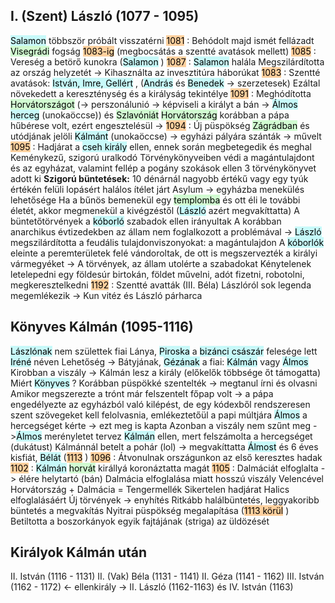 ## I. (Szent) László (1077 - 1095)
<mark style="background: #ABF7F7A6;">Salamon</mark> többször próbált visszatérni
<mark style="background: #FFB86CA6;">1081</mark> : Behódolt majd ismét fellázadt
<mark style="background: #BBFABBA6;">Visegrádi</mark> fogság <mark style="background: #FFB86CA6;">1083-ig</mark> (megbocsátás a szentté avatások mellett) 
<mark style="background: #FFB86CA6;">1085</mark> : Vereség a betörő kunokra (<mark style="background: #ABF7F7A6;">Salamon</mark> )
<mark style="background: #FFB86CA6;">1087</mark> : <mark style="background: #ABF7F7A6;">Salamon</mark> halála
Megszilárdította az ország helyzetét -> Kihasználta az invesztitúra háborúkat
<mark style="background: #FFB86CA6;">1083</mark> : Szentté avatások: <mark style="background: #ABF7F7A6;">István, Imre, Gellért</mark> , (<mark style="background: #ABF7F7A6;">András</mark> és <mark style="background: #ABF7F7A6;">Benedek</mark> -> szerzetesek)
Ezáltal növekedett a kereszténység és a királyság tekintélye
<mark style="background: #FFB86CA6;">1091</mark> : Meghódította <mark style="background: #BBFABBA6;color:black">Horvátországot</mark> (-> perszonálunió -> képviseli a királyt a bán -> <mark style="background: #ABF7F7A6;">Álmos herceg</mark> (unokaöccse)) és <mark style="background: #BBFABBA6;">Szlavóniát</mark> 
<mark style="background: #BBFABBA6;">Horvátország</mark> korábban a pápa hűbérese volt, ezért engesztelésül -> <mark style="background: #FFB86CA6;">1094</mark> : Új püspökség <mark style="background: #BBFABBA6;">Zágrádban</mark> és utódjának jelöli <mark style="background: #ABF7F7A6;">Kálmánt</mark> (unokaöccse) -> egyházi pályára szánták -> művelt
<mark style="background: #FFB86CA6;">1095</mark> : Hadjárat a <mark style="background: #ABF7F7A6;">cseh király</mark> ellen, ennek során megbetegedik és meghal
Keménykezű, szigorú uralkodó
Törvénykönyveiben védi a magántulajdont és az egyházat, valamint fellép a pogány szokások ellen
3 törvénykönyvet adott ki
**Szigorú büntetések:**
10 dénárnál nagyobb értékű vagy egy tyúk értékén felüli lopásért halálos ítélet járt
Asylum -> egyházba menekülés lehetősége
Ha a bűnös bemenekül egy <mark style="background: #BBFABBA6;">templomba</mark> és ott éli le további életét, akkor megmenekül a kivégzéstől (<mark style="background: #ABF7F7A6;">László</mark> azért megvakíttatta)
A büntetőtörvények a <mark style="background: #ABF7F7A6;">kóborló</mark> szabadok ellen irányultak
A korábban anarchikus évtizedekben az állam nem foglalkozott a problémával -> <mark style="background: #ABF7F7A6;">László</mark>  megszilárdította a feudális tulajdonviszonyokat: a magántulajdon
A <mark style="background: #ABF7F7A6;">kóborlók</mark> eleinte a peremterületek felé vándoroltak, de ott is megszervezték a királyi vármegyéket -> A törvények, az állam utolérte a szabadokat
Kénytelenek letelepedni egy földesúr birtokán, földet művelni, adót fizetni, robotolni, megkeresztelkedni
<mark style="background: #FFB86CA6;">1192</mark> : Szentté avatták (III. Béla)
Lászlóról sok legenda megemlékezik -> Kun vitéz és László párharca

## Könyves Kálmán (1095-1116)
<mark style="background: #ABF7F7A6;">Lászlónak</mark> nem születtek fiai
Lánya, <mark style="background: #ABF7F7A6;">Piroska</mark> a <mark style="background: #ABF7F7A6;">bizánci császár</mark> felesége lett <mark style="background: #ABF7F7A6;">Iréné</mark> néven
Lehetőség -> Bátyjának, <mark style="background: #ABF7F7A6;">Gézának</mark> a fiai: <mark style="background: #ABF7F7A6;">Kálmán</mark> vagy <mark style="background: #ABF7F7A6;">Álmos</mark> 
Kirobban a viszály -> Kálmán lesz a király (előkelők többsége őt támogatta)
Miért <mark style="background: #ABF7F7A6;">Könyves</mark> ?
Korábban püspökké szentelték -> megtanul írni és olvasni
Amikor megszerezte a trónt már felszentelt főpap volt -> a pápa engedélyezte az egyházból való kilépést, de egy kódexből rendszeresen szent szövegeket kell felolvasnia, emlékeztetőül a papi múltjára
<mark style="background: #ABF7F7A6;">Álmos</mark> a hercegséget kérte -> ezt meg is kapta
Azonban a viszály nem szűnt meg -><mark style="background: #ABF7F7A6;">Álmos</mark> merényletet tervez <mark style="background: #ABF7F7A6;">Kálmán</mark> ellen, mert felszámolta a hercegséget (dukátust)
Kálmánnál betelt a pohár (lol) -> megvakíttatta <mark style="background: #ABF7F7A6;">Álmost</mark>  és 6 éves kisfiát, <mark style="background: #ABF7F7A6;">Bélát</mark> (<mark style="background: #FFB86CA6;">1113</mark> )
<mark style="background: #FFB86CA6;">1096</mark> : Átvonulnak országunkon az első keresztes hadak
<mark style="background: #FFB86CA6;">1102</mark> : <mark style="background: #ABF7F7A6;">Kálmán</mark> <mark style="background: #BBFABBA6;">horvát</mark> királlyá koronáztatta magát
<mark style="background: #FFB86CA6;">1105</mark> : Dalmáciát elfoglalta -> élére helytartó (bán)
Dalmácia elfoglalása miatt hosszú viszály Velencével
Horvátország + Dalmácia = Tengermellék
Sikertelen hadjárat Halics elfoglalásáért
Új törvények -> enyhítés
Ritkább halálbüntetés, leggyakoribb büntetés a megvakítás
Nyitrai püspökség megalapítása (<mark style="background: #FFB86CA6;">1113 körül</mark> )
Betiltotta a boszorkányok egyik fajtájának (striga) az üldözését

## Királyok Kálmán után
II. István (1116 - 1131)
II. (Vak) Béla (1131 - 1141)
II. Géza (1141 - 1162)
III. István (1162 - 1172) <- ellenkirály -> II. László (1162-1163) és IV. István (1163)